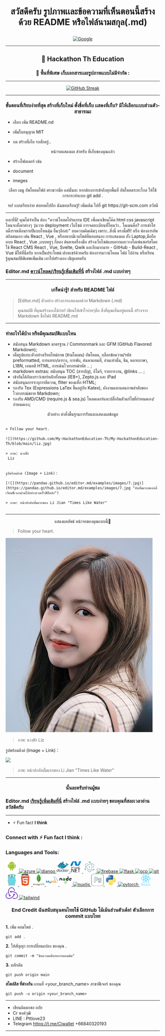 # <p align="center">สวัสดีครับ รูปภาพเเละข้อความที่เห็นตอนนี้สร้างด้วย README หรือไฟล์นามสกุล(.md)





<p align="center">
  <a href="#">
    <img src="https://www.google.co.th/images/branding/googlelogo/2x/googlelogo_color_272x92dp.png" alt="Google" />
  </a>
</p>


---


## <p align="center">🐬 Hackathon Th Education

### <p align="center">💖 พื้นที่พิเศษ เก็บเอกสารเเละรูปภาพเเบบไม่มีจำกัด :  
---

<p align="center">
  <a href="#">
    <img src="https://streak-stats.demolab.com?user=ai-jiraphinya&theme=vue-dark&hide_border=%E0%B9%80%E0%B8%97%E0%B9%87%E0%B8%88&locale=th&mode=weekly&exclude_days=Sun%2CMon%2CTue%2CWed%2CThu%2CFri%2CSat" alt="GitHub Streak" />
  </a>
</p>

---
### <p align="center">ขั้นตอนที่เรียบง่ายที่สุด สร้างที่เก็บใหม่ ตั้งชื่อที่เก็บ เเสดงที่เก็บ? มีให้เลือกเเบบส่วนตัว-สาธารณะ 

- เลือก เพิ่ม README.nd

- เพิ่มใบอนุญาต MIT  

- กด สร้างที่เก็บ รอสักครู่..

<p align="center">หน้าจอแสดงผล สำหรับ ที่เก็บของคุณเเล้ว

- สร้างโฟลเดอร์ เช่น 

- document

- imeges 

<p align="center">เลือก เมนู อัพโหลดไฟล์ ตรงขวามือ เเค่นั้นละ หากต้องการเข้าถึงทุกพื้นที่ อัพโหลดระยะไกล ให้ใช้การกระทำเเบบ git add .

<p align="center">จบ! เเบบเรียบง่าย ต่อยอดไปอีก ฉันชอบเรียนรู้!  เพิ่มเติม ไปที่ git https://git-scm.com สวัสดี
  

---
เเละที่นี่! คุณไม่จำเป็น ต้อง "ดาวน์โหลดโปรแกรม IDE เพื่อมาเขียนโค๊ด  html css javascript ไหนจะตั้งค่าต่างๆ วุ่นวาย deployment เว็บไซต์ การจดทะเบียนที่ไหนว้า.. โดเมนคือ? การเช่าโฮลดิ้งรายเดือนรายปีแบบไหนคุ้ม อื่นๆอีกล่ะ" ลบความคิดเดิมๆ เพราะ..สิ่งนี่ ตรงนี้ฟรี! หรือ ต้องการอัพสกิลตนเอง เช่น React , Vue , หรืออยากมีเวบไชต์ที่ตอบสนอง การเเสดงผล ทั้ง Laptop,มือถือ เเบบ React , Vue ,เเบบหรูๆ ก็ลอง ค้นหาเครื่องมือ สร้างเว็บไซต์แบบลากและวางโอเพ่นซอร์สโดยใช้ React
              CMS  React , Vue, Svelte, Qwik และอีกมากมาย - GitHub - Build-React , Vue มีให้ที่นี่ครับ หากเป็นประโยขน์ ฝากเเชร์ด้วยครับ ต้องการดาวน์โหลด ไฟล์ ไปอ่าน หรือเรียนรู้คุณสมบัติพิเศษเพิ่มเติม เอาไปสร้างเอง เชิญเลยครับ

### Editor.md [ดาวน์โหลด/เรียนรู้เพิ่มเติมที่นี่](./Editor.md) สร้างไฟล์ .md เเบบง่ายๆ


---

###  <p align="center">เกร็ดน่ารู้! สำหรับ README ไฟล์

> [Editor.md] ตัวอย่าง สร้างการเเสดงผลด้วย Markdown (.md)
> 
> คุณสมบัติ ที่คุณสร้างเองได้ง่าย! เขียนให้เข้าใจง่ายๆคือ สิ่งที่คุณเห็นอยู่ตอนนี้ สร้างจาก Markdown ชื่อไฟล์ README.md


---


### ทำอะไรได้บ้าง หรือมีคุณสมบัติเเบบไหน

- สนับสนุน Markdown มาตรฐาน / Commonmark และ GFM (GitHub Flavored Markdown);
- เต็มรูปแบบ:ตัวอย่างเรียลไทม์ภาพ (ข้ามโดเมน) อัพโหลด, บล็อกข้อความ/รหัส preformatted, การแทรก/ตาราง, การพับ, ค้นหาแทนที่, อ่านเท่านั้น, ธีม, หลายภาษา, L18N, เอนทตี HTML, การเน้นไวยากรณ์รหัส .. ;
- markdown extras: สนับสนุน TOC (สารบัญ), อิโมจิ, รายการงาน, @links ... ;
- เข้ากันได้กับเบราว์เซอร์หลักทั้งหมด (IE8+), Zepto.js และ iPad 
- สนับสนุนการระบุการตีความ, fliter ของแท็ก HTML;
- รองรับ Tex (Expressions LaTex ขึ้นอยู่กับ Katex), ผังงานและแผนภาพลำดับของไวยากรณ์ขยาย Markdown;
- รองรับ AMD/CMD (require.js & sea.js) โหลดเดอร์และปลั๊กอินตัวแก้ไขที่กำหนดเอง/กำหนดเอง;



<p align="center">ตัวอย่าง คำสั่งพื้นฐานการรับและแสดงผลข้อมูล


```

> Follow your heart.

![](https://github.com/My-HackathonEducation-Th/My-HackathonEducation-Th/blob/main/liz.jpg)

> ภาพ: นางฟ้า
 Liz


รูปพร้อมลิงค์ (Image + Link)：

[![](https://pandao.github.io/editor.md/examples/images/7.jpg)](https://pandao.github.io/editor.md/examples/images/7.jpg "อัลบั้มแรกของหลี่เจียน《เวลาผ่านไปอย่างรวดเร็ว》ปิดบัง")

> ภาพ: หน้าปกอัลบั้มแรกของ Li Jian "Times Like Water"


```

----
<p align="center">แสดงผลลัพธ์ หน้าจอของคุณเเบบนี้💖
  
> Follow your heart.

![](https://github.com/My-HackathonEducation-Th/My-HackathonEducation-Th/blob/main/liz.jpg)

> ภาพ: นางฟ้า
 Liz


รูปพร้อมลิงค์ (Image + Link)：

[![](https://pandao.github.io/editor.md/examples/images/7.jpg)](https://pandao.github.io/editor.md/examples/images/7.jpg "李健首张专辑《似水流年》封面")

> ภาพ: หน้าปกอัลบั้มแรกของ Li Jian "Times Like Water"
                

----
<h3 align="center">นั้นละครับท่านผู้ชม 
  
### Editor.md [เรียนรู้เพิ่มเติมที่นี่](./Editor.md) สร้างไฟล์ .md เเบบง่ายๆ ขอบคุณที่สละเวลาอ่าน สวัสดีครับ

----

- ⚡ Fun fact **I think**

<h3 align="left">Connect with ⚡ Fun fact I think :</h3>
<p align="left">
</p>

<h3 align="left">Languages and Tools:</h3>
<p align="left"> <a href="https://developer.android.com" target="_blank" rel="noreferrer"> <img src="https://raw.githubusercontent.com/devicons/devicon/master/icons/android/android-original-wordmark.svg" alt="android" width="40" height="40"/> </a> <a href="https://azure.microsoft.com/en-in/" target="_blank" rel="noreferrer"> <img src="https://www.vectorlogo.zone/logos/microsoft_azure/microsoft_azure-icon.svg" alt="azure" width="40" height="40"/> </a> <a href="https://www.djangoproject.com/" target="_blank" rel="noreferrer"> <img src="https://cdn.worldvectorlogo.com/logos/django.svg" alt="django" width="40" height="40"/> </a> <a href="https://www.docker.com/" target="_blank" rel="noreferrer"> <img src="https://raw.githubusercontent.com/devicons/devicon/master/icons/docker/docker-original-wordmark.svg" alt="docker" width="40" height="40"/> </a> <a href="https://dotnet.microsoft.com/" target="_blank" rel="noreferrer"> <img src="https://raw.githubusercontent.com/devicons/devicon/master/icons/dot-net/dot-net-original-wordmark.svg" alt="dotnet" width="40" height="40"/> </a> <a href="https://www.electronjs.org" target="_blank" rel="noreferrer"> <img src="https://raw.githubusercontent.com/devicons/devicon/master/icons/electron/electron-original.svg" alt="electron" width="40" height="40"/> </a> <a href="https://firebase.google.com/" target="_blank" rel="noreferrer"> <img src="https://www.vectorlogo.zone/logos/firebase/firebase-icon.svg" alt="firebase" width="40" height="40"/> </a> <a href="https://flask.palletsprojects.com/" target="_blank" rel="noreferrer"> <img src="https://www.vectorlogo.zone/logos/pocoo_flask/pocoo_flask-icon.svg" alt="flask" width="40" height="40"/> </a> <a href="https://cloud.google.com" target="_blank" rel="noreferrer"> <img src="https://www.vectorlogo.zone/logos/google_cloud/google_cloud-icon.svg" alt="gcp" width="40" height="40"/> </a> <a href="https://git-scm.com/" target="_blank" rel="noreferrer"> <img src="https://www.vectorlogo.zone/logos/git-scm/git-scm-icon.svg" alt="git" width="40" height="40"/> </a> <a href="https://golang.org" target="_blank" rel="noreferrer"> <img src="https://raw.githubusercontent.com/devicons/devicon/master/icons/go/go-original.svg" alt="go" width="40" height="40"/> </a> <a href="https://www.w3.org/html/" target="_blank" rel="noreferrer"> <img src="https://raw.githubusercontent.com/devicons/devicon/master/icons/html5/html5-original-wordmark.svg" alt="html5" width="40" height="40"/> </a> <a href="https://www.mongodb.com/" target="_blank" rel="noreferrer"> <img src="https://raw.githubusercontent.com/devicons/devicon/master/icons/mongodb/mongodb-original-wordmark.svg" alt="mongodb" width="40" height="40"/> </a> <a href="https://www.mysql.com/" target="_blank" rel="noreferrer"> <img src="https://raw.githubusercontent.com/devicons/devicon/master/icons/mysql/mysql-original-wordmark.svg" alt="mysql" width="40" height="40"/> </a> <a href="https://nodejs.org" target="_blank" rel="noreferrer"> <img src="https://raw.githubusercontent.com/devicons/devicon/master/icons/nodejs/nodejs-original-wordmark.svg" alt="nodejs" width="40" height="40"/> </a> <a href="https://nuxtjs.org/" target="_blank" rel="noreferrer"> <img src="https://www.vectorlogo.zone/logos/nuxtjs/nuxtjs-icon.svg" alt="nuxtjs" width="40" height="40"/> </a> <a href="https://www.photoshop.com/en" target="_blank" rel="noreferrer"> <img src="https://raw.githubusercontent.com/devicons/devicon/master/icons/photoshop/photoshop-line.svg" alt="photoshop" width="40" height="40"/> </a> <a href="https://www.python.org" target="_blank" rel="noreferrer"> <img src="https://raw.githubusercontent.com/devicons/devicon/master/icons/python/python-original.svg" alt="python" width="40" height="40"/> </a> <a href="https://pytorch.org/" target="_blank" rel="noreferrer"> <img src="https://www.vectorlogo.zone/logos/pytorch/pytorch-icon.svg" alt="pytorch" width="40" height="40"/> </a> <a href="https://reactjs.org/" target="_blank" rel="noreferrer"> <img src="https://raw.githubusercontent.com/devicons/devicon/master/icons/react/react-original-wordmark.svg" alt="react" width="40" height="40"/> </a> <a href="https://redux.js.org" target="_blank" rel="noreferrer"> <img src="https://raw.githubusercontent.com/devicons/devicon/master/icons/redux/redux-original.svg" alt="redux" width="40" height="40"/> </a> <a href="https://tailwindcss.com/" target="_blank" rel="noreferrer"> <img src="https://www.vectorlogo.zone/logos/tailwindcss/tailwindcss-icon.svg" alt="tailwind" width="40" height="40"/> </a> </p>




<h3 align="center">End Credit ฉันสนับสนุนคนไทยใช้ GitHub โม้เม้นส่วนตัวเด้อ! ตัวเลือกการ commit เเบบไทย</h3>





**1.** เพิ่ม คอมไพล์ .
 
```
git add . 
```

**2.** ให้สัญญา การเปลี่ยนแปลง ของคุณ .

```
git commit -m "ข้อความอธิบายการคอมมิต"
```

**3.** ผลักดัน 

```
git push origin main
```

**สไตล์ลิส ที่ต่างกัน**   เเทนที่ <your_branch_name> สาขาฟีเจอร์ ของคุณ

```
git push -u origin <your_branch_name>
```





---
- เขียนผิดตกขอ อภัย
- Cr พงศ์วุฒิ  
- LINE : Pttlove23
- Telegram https://t.me/Ciwallet +66840320193

---




<!--
**hack-by-th-education/hack-by-th-education** is a ✨ _special_ ✨ repository because its `README.md` (this file) appears on your GitHub profile.

Here are some ideas to get you started:

- 🔭 I’m currently working on ...
- 🌱 I’m currently learning ...
- 👯 I’m looking to collaborate on ...
- 🤔 I’m looking for help with ...
- 💬 Ask me about ...
- 📫 How to reach me: ...
- 😄 Pronouns: ...
- ⚡ Fun fact: ...
-->


<!--
**My-HackathonEducation-Th/My-HackathonEducation-Th** is a ✨ _special_ ✨ repository because its `README.md` (this file) appears on your GitHub profile.

Here are some ideas to get you started:

- 🔭 I’m currently working on ...
- 🌱 I’m currently learning ...
- 👯 I’m looking to collaborate on ...
- 🤔 I’m looking for help with ...
- 💬 Ask me about ...
- 📫 How to reach me: ...
- 😄 Pronouns: ...
- ⚡ Fun fact: ...
-->

